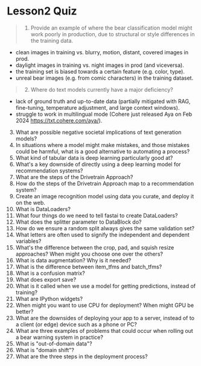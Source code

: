 # Lesson2 Quiz

> 1) Provide an example of where the bear classification model might work poorly in production, due to structural or style differences in the training data.

- clean images in training vs. blurry, motion, distant, covered images in prod.
- daylight images in training vs. night images in prod (and viceversa).
- the training set is biased towards a certain feature (e.g. color, type).
- unreal bear images (e.g. from comic characters) in the training dataset. 

> 2) Where do text models currently have a major deficiency?

- lack of ground truth and up-to-date data (partially mitigated with RAG, fine-tuning, temperature adjustment, and large context windows).
- struggle to work in multilingual mode (Cohere just released Aya on Feb 2024 https://txt.cohere.com/aya/).

3) What are possible negative societal implications of text generation models?
4) In situations where a model might make mistakes, and those mistakes could be harmful, what is a good alternative to automating a process?
5) What kind of tabular data is deep learning particularly good at?
6) What's a key downside of directly using a deep learning model for recommendation systems?
7) What are the steps of the Drivetrain Approach?
8) How do the steps of the Drivetrain Approach map to a recommendation system?
9) Create an image recognition model using data you curate, and deploy it on the web.
10) What is DataLoaders?
11) What four things do we need to tell fastai to create DataLoaders?
12) What does the splitter parameter to DataBlock do?
13) How do we ensure a random split always gives the same validation set?
14) What letters are often used to signify the independent and dependent variables?
15) What's the difference between the crop, pad, and squish resize approaches? When might you choose one over the others?
16) What is data augmentation? Why is it needed?
17) What is the difference between item_tfms and batch_tfms?
18) What is a confusion matrix?
19) What does export save?
20) What is it called when we use a model for getting predictions, instead of training?
21) What are IPython widgets?
22) When might you want to use CPU for deployment? When might GPU be better?
23) What are the downsides of deploying your app to a server, instead of to a client (or edge) device such as a phone or PC?
24) What are three examples of problems that could occur when rolling out a bear warning system in practice?
25) What is "out-of-domain data"?
26) What is "domain shift"?
27) What are the three steps in the deployment process?